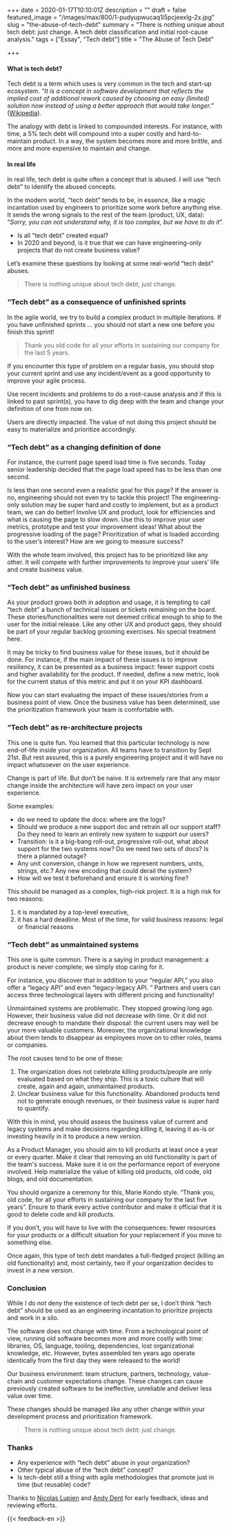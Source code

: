 +++
date = 2020-01-17T10:10:01Z
description = ""
draft = false
featured_image = "/images/max/800/1-pudyupwucaq1i5pcjeexlg-2x.jpg"
slug = "the-abuse-of-tech-debt"
summary = "There is nothing unique about tech debt: just change. A tech debt classification and initial root-cause analysis."
tags = ["Essay", "Tech debt"]
title = "The Abuse of Tech Debt"

+++


#### What is tech debt?

Tech debt is a term which uses is very common in the tech and start-up ecosystem. “_It is a concept in software development that reflects the implied cost of additional rework caused by choosing an easy (limited) solution now instead of using a better approach that would take longer_.” ([Wikipedia](https://en.wikipedia.org/wiki/Technical_debt#cite_note-Girish_2014-1)).

The analogy with debt is linked to compounded interests. For instance, with time, a 5% tech debt will compound into a super costly and hard-to-maintain product. In a way, the system becomes more and more brittle, and more and more expensive to maintain and change.

#### In real life

In real life, tech debt is quite often a concept that is abused. I will use “tech debt” to identify the abused concepts.

In the modern world, “tech debt” tends to be, in essence, like a magic incantation used by engineers to prioritize some work before anything else. It sends the wrong signals to the rest of the team (product, UX, data): “_Sorry, you can not understand why, it is too complex, but we have to do it_”.

* Is all “tech debt” created equal?
* In 2020 and beyond, is it true that we can have engineering-only projects that do not create business value?

Let’s examine these questions by looking at some real-world “tech debt” abuses.

> There is nothing unique about tech debt, just change.

### “Tech debt” as a consequence of unfinished sprints

In the agile world, we try to build a complex product in multiple iterations. If you have unfinished sprints … you should not start a new one before you finish this sprint!

> Thank you old code for all your efforts in sustaining our company for the last 5 years.

If you encounter this type of problem on a regular basis, you should stop your current sprint and use any incident/event as a good opportunity to improve your agile process.

Use recent incidents and problems to do a root-cause analysis and if this is linked to past sprint(s), you have to dig deep with the team and change your definition of one from now on.

Users are directly impacted. The value of not doing this project should be easy to materialize and prioritize accordingly.

### “Tech debt” as a changing definition of done

For instance, the current page speed load time is five seconds. Today senior leadership decided that the page load speed has to be less than one second.

Is less than one second even a realistic goal for this page? If the answer is no, engineering should not even try to tackle this project! The engineering-only solution may be super hard and costly to implement, but as a product team, we can do better! Involve UX and product, look for efficiencies and what is causing the page to slow down. Use this to improve your user metrics, prototype and test your improvement ideas! What about the progressive loading of the page? Prioritization of what is loaded according to the user’s interest? How are we going to measure success?

With the whole team involved, this project has to be prioritized like any other. It will compete with further improvements to improve your users’ life and create business value.

### “Tech debt” as unfinished business

As your product grows both in adoption and usage, it is tempting to call “tech debt” a bunch of technical issues or tickets remaining on the board. These stories/functionalities were not deemed critical enough to ship to the user for the initial release. Like any other UX and product gaps, they should be part of your regular backlog grooming exercises. No special treatment here.

It may be tricky to find business value for these issues, but it should be done. For instance, if the main impact of these issues is to improve resiliency, it can be presented as a business impact: fewer support costs and higher availability for the product. If needed, define a new metric, look for the current status of this metric and put it on your KPI dashboard.

Now you can start evaluating the impact of these issues/stories from a business point of view. Once the business value has been determined, use the prioritization framework your team is comfortable with.

### “Tech debt” as re-architecture projects

This one is quite fun. You learned that this particular technology is now end-of-life inside your organization. All teams have to transition by Sept 21st. But rest assured, this is a purely engineering project and it will have no impact whatsoever on the user experience.

Change is part of life. But don’t be naive. It is extremely rare that any major change inside the architecture will have zero impact on your user experience.

Some examples:

* do we need to update the docs: where are the logs?
* Should we produce a new support doc and retrain all our support staff? Do they need to learn an entirely new system to support our users?
* Transition: is it a big-bang roll-out, progressive roll-out, what about support for the two systems now? Do we need two sets of docs? Is there a planned outage?
* Any unit conversion, change in how we represent numbers, units, strings, etc.? Any new encoding that could derail the system?
* How will we test it beforehand and ensure it is working fine?

This should be managed as a complex, high-risk project. It is a high risk for two reasons:

1. it is mandated by a top-level executive,
2. it has a hard deadline. Most of the time, for valid business reasons: legal or financial reasons

### “Tech debt” as unmaintained systems

This one is quite common. There is a saying in product management: a product is never complete; we simply stop caring for it.

For instance, you discover that in addition to your “regular API,” you also offer a “legacy API” and even “legacy-legacy API. “ Partners and users can access three technological layers with different pricing and functionality!

Unmaintained systems are problematic. They stopped growing long ago. However, their business value did not decrease with time. Or it did not decrease enough to mandate their disposal: the current users may well be your more valuable customers. Moreover, the organizational knowledge about them tends to disappear as employees move on to other roles, teams or companies.

The root causes tend to be one of these:

1. The organization does not celebrate killing products/people are only evaluated based on what they ship. This is a toxic culture that will create, again and again, unmaintained products.
2. Unclear business value for this functionality. Abandoned products tend not to generate enough revenues, or their business value is super hard to quantify.

With this in mind, you should assess the business value of current and legacy systems and make decisions regarding killing it, leaving it as-is or investing heavily in it to produce a new version.

As a Product Manager, you should aim to kill products at least once a year or every quarter. Make it clear that removing an old functionality is part of the team's success. Make sure it is on the performance report of everyone involved. Help materialize the value of killing old products, old code, old blogs, and old documentation.

You should organize a ceremony for this, Marie Kondo style. “Thank you, old code, for all your efforts in sustaining our company for the last five years”. Ensure to thank every active contributor and make it official that it is good to delete code and kill products.

If you don’t, you will have to live with the consequences: fewer resources for your products or a difficult situation for your replacement if you move to something else.

Once again, this type of tech debt mandates a full-fledged project (killing an old functionality) and, most certainly, two if your organization decides to invest in a new version.

### Conclusion

While I do not deny the existence of tech debt per se, I don’t think “tech debt” should be used as an engineering incantation to prioritize projects and work in a silo.

The software does not change with time. From a technological point of view, running old software becomes more and more costly with time: libraries, OS, language,  tooling, dependencies, lost organizational knowledge, etc. However, bytes assembled ten years ago operate identically from the first day they were released to the world!

Our business environment: team structure, partners, technology, value-chain and customer expectations change. These changes can cause previously created software to be ineffective, unreliable and deliver less value over time.

These changes should be managed like any other change within your development process and prioritization framework.

> There is nothing unique about tech debt: just change.

### Thanks

* Any experience with “tech debt” abuse in your organization?
* Other typical abuse of the “tech debt” concept?
* Is tech-debt still a thing with agile methodologies that promote just in time (but reusable) code?

Thanks to [Nicolas Lupien](https://medium.com/u/ca4d76503477) and [Andy Dent](https://medium.com/u/922d4b8e7d17) for early feedback, ideas and reviewing efforts.

{{< feedback-en >}}

